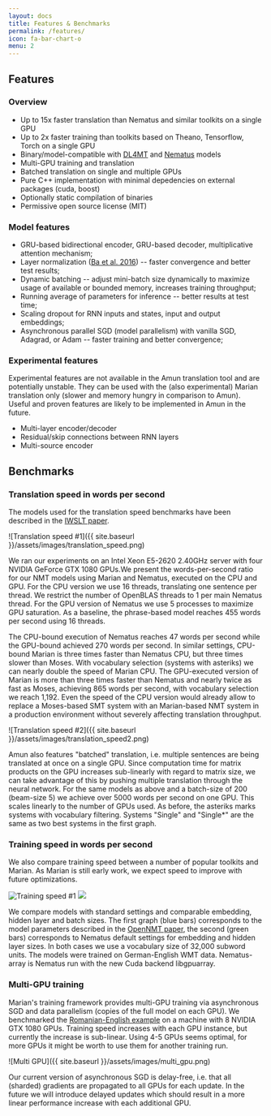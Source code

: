 ```yaml
---
layout: docs
title: Features & Benchmarks
permalink: /features/
icon: fa-bar-chart-o
menu: 2
---
```


## Features

### Overview
* Up to 15x faster translation than Nematus and similar toolkits on a single GPU
* Up to 2x faster training than toolkits based on Theano, Tensorflow, Torch on
  a single GPU
* Binary/model-compatible with
  [DL4MT](https://github.com/nyu-dl/dl4mt-tutorial) and
  [Nematus](https://github.com/rsennrich/nematus) models
* Multi-GPU training and translation
* Batched translation on single and multiple GPUs
* Pure C++ implementation with minimal depedencies on external packages (cuda,
  boost)
* Optionally static compilation of binaries
* Permissive open source license (MIT)

### Model features
* GRU-based bidirectional encoder, GRU-based decoder, multiplicative attention
mechanism;
* Layer normalization ([Ba et al. 2016](https://arxiv.org/abs/1607.06450)) -- faster
convergence and better test results;
* Dynamic batching -- adjust mini-batch size dynamically to maximize usage of
available or bounded memory, increases training throughput;
* Running average of parameters for inference -- better results at test time;
* Scaling dropout for RNN inputs and states, input and output embeddings;
* Asynchronous parallel SGD (model parallelism) with vanilla SGD, Adagrad,
or Adam -- faster training and better convergence;

### Experimental features
Experimental features are not available in the Amun translation tool and are
potentially unstable. They can be used with the (also experimental) Marian
translation only (slower and memory hungry in comparison to Amun). Useful
and proven features are likely to be implemented in Amun in the future.

* Multi-layer encoder/decoder
* Residual/skip connections between RNN layers
* Multi-source encoder



## Benchmarks

### Translation speed in words per second

The models used for the translation speed benchmarks have been described in
the [IWSLT paper](http://workshop2016.iwslt.org/downloads/IWSLT_2016_paper_4.pdf).

![Translation speed #1]({{ site.baseurl }}/assets/images/translation_speed.png)

We ran our experiments on an Intel Xeon E5-2620 2.40GHz server with four NVIDIA
GeForce GTX 1080 GPUs.We present the words-per-second ratio for our NMT models
using Marian and Nematus, executed on the CPU and GPU. For the CPU version we
use 16 threads, translating one sentence per thread. We restrict the number of
OpenBLAS threads to 1 per main Nematus thread. For the GPU version of Nematus
we use 5 processes to maximize GPU saturation. As a baseline, the phrase-based
model reaches 455 words per second using 16 threads.

The CPU-bound execution of Nematus reaches 47 words per second while the
GPU-bound achieved 270 words per second. In similar settings, CPU-bound Marian
is three times faster than Nematus CPU, but three times slower than Moses. With
vocabulary selection (systems with asteriks) we can nearly double the speed of
Marian CPU. The GPU-executed version of Marian is more than three times faster
than Nematus and nearly twice as fast as Moses, achieving 865 words per second,
with vocabulary selection we reach 1,192. Even the speed of the CPU version
would already allow to replace a Moses-based SMT system with an Marian-based
NMT system in a production environment without severely affecting translation
throughput.

![Translation speed #2]({{ site.baseurl }}/assets/images/translation_speed2.png)

Amun also features "batched" translation, i.e. multiple sentences are being
translated at once on a single GPU. Since computation time for matrix products
on the GPU increases sub-linearly with regard to matrix size, we can take
advantage of this by pushing multiple translation through the neural network.
For the same models as above and a batch-size of 200 (beam-size 5) we achieve
over 5000 words per second on one GPU. This scales linearly to the number of
GPUs used. As before, the asteriks marks systems with vocabulary filtering.
Systems "Single" and "Single\*" are the same as two best systems in the first
graph.

### Training speed in words per second

We also compare training speed between a number of popular toolkits and Marian.
As Marian is still early work, we expect speed to improve with future optimizations.

<div class="multiple-images">
  <img alt="Training speed #1" src="{{ site.baseurl }}/assets/images/train.speed500.png"/>
  <img att="Training speed #2" src="{{ site.baseurl }}/assets/images/train.speed1024.png"/>
</div>

We compare models with standard settings and comparable embedding, hidden layer and batch sizes.
The first graph (blue bars) corresponds to the model parameters described in the
[OpenNMT paper](https://arxiv.org/abs/1701.02810),
the second (green bars) corresponds to Nematus default settings for embedding and hidden layer
sizes. In both cases we use a vocabulary size of 32,000 subword units. The models were trained
on German-English WMT data. Nematus-array is Nematus run with the new Cuda backend libgpuarray.

### Multi-GPU training

Marian's training framework provides multi-GPU training via asynchronous SGD and
data parallelism (copies of the full model on each GPU). We benchmarked
the [Romanian-English example](/examples/training/) on a machine with
8 NVIDIA GTX 1080 GPUs. Training speed increases with each GPU instance, but currently
the increase is sub-linear. Using 4-5 GPUs seems optimal, for more GPUs it might be worth
to use them for another training run.

![Multi GPU]({{ site.baseurl }}/assets/images/multi_gpu.png)

Our current version of asynchronous SGD is delay-free, i.e. that all (sharded) gradients
are propagated to all GPUs for each update. In the future we will introduce delayed updates
which should result in a more linear performance increase with each additional GPU.
